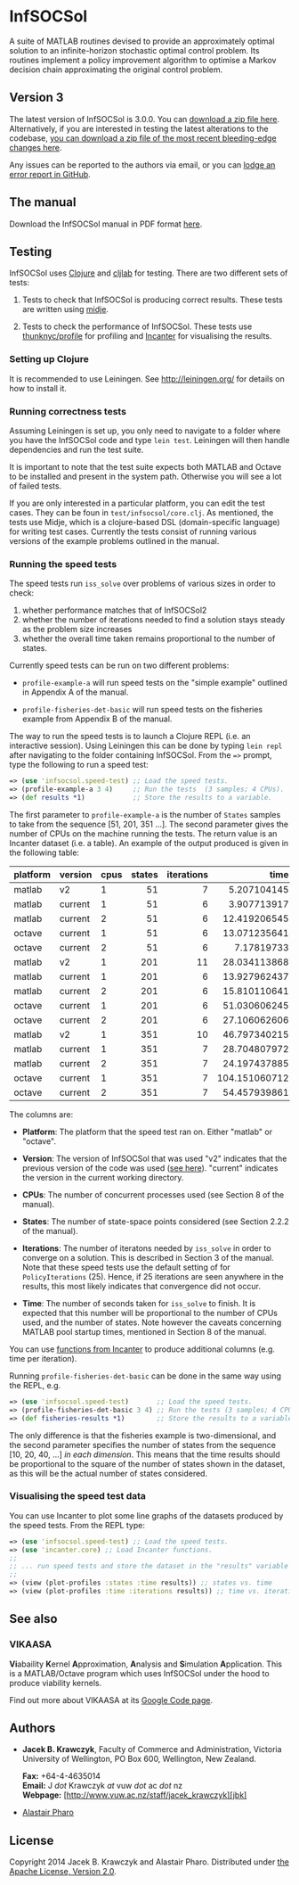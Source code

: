 InfSOCSol
=========

A suite of MATLAB routines devised to provide an approximately optimal
solution to an infinite-horizon stochastic optimal control problem.
Its routines implement a policy improvement algorithm to optimise a
Markov decision chain approximating the original control problem.


## Version 3

The latest version of InfSOCSol is 3.0.0.  You can
[download a zip file here][3.0.0].  Alternatively, if you are
interested in testing the latest alterations to the codebase,
[you can download a zip file of the most recent bleeding-edge changes here][latest].

Any issues can be reported to the authors via email, or you can
[lodge an error report in GitHub][issues].

[3.0.0]: https://github.com/socsol/infsocsol/archive/v3.0.0.zip
[latest]: https://github.com/socsol/infsocsol/zipball/master
[issues]: https://github.com/socsol/infsocsol/issues/new

## The manual

Download the InfSOCSol manual in PDF format [here][manual].

[manual]: https://socsol.github.io/infsocsol/ISSManual.pdf


## Testing

InfSOCSol uses [Clojure][clj] and [cljlab][cljlab] for testing.  There
are two different sets of tests:

 1. Tests to check that InfSOCSol is producing correct results.  These
    tests are written using [midje][mdj].

 2. Tests to check the performance of InfSOCSol.  These tests use
    [thunknyc/profile][prof] for
    profiling and [Incanter][inc] for visualising the results.

[clj]: http://clojure.org/
[mdj]: https://github.com/marick/Midje
[inc]: http://incanter.org/
[prof]: https://github.com/thunknyc/profile/
[cljlab]: https://clojars.org/cljlab


### Setting up Clojure

It is recommended to use Leiningen.  See http://leiningen.org/
for details on how to install it.


### Running correctness tests

Assuming Leiningen is set up, you only need to navigate to a folder
where you have the InfSOCSol code and type `lein test`.  Leiningen
will then handle dependencies and run the test suite.

It is important to note that the test suite expects both MATLAB and
Octave to be installed and present in the system path.  Otherwise you
will see a lot of failed tests.

If you are only interested in a particular platform, you can edit the
test cases.  They can be foun in `test/infsocsol/core.clj`.  As
mentioned, the tests use Midje, which is a clojure-based DSL
(domain-specific language) for writing test cases.  Currently the
tests consist of running various versions of the example problems
outlined in the manual.


### Running the speed tests

The speed tests run `iss_solve` over problems of various sizes in
order to check:

 1. whether performance matches that of InfSOCSol2
 2. whether the number of iterations needed to find a solution stays
    steady as the problem size increases
 3. whether the overall time taken remains proportional to the number
    of states.

Currently speed tests can be run on two different problems:

 - `profile-example-a` will run speed tests on the "simple example"
   outlined in Appendix A of the manual.

 - `profile-fisheries-det-basic` will run speed tests on the fisheries
   example from Appendix B of the manual.

The way to run the speed tests is to launch a Clojure REPL (i.e. an
interactive session).  Using Leiningen this can be done by typing
`lein repl` after navigating to the folder containing InfSOCSol.  From
the `=>` prompt, type the following to run a speed test:

~~~ clojure
=> (use 'infsocsol.speed-test) ;; Load the speed tests.
=> (profile-example-a 3 4)     ;; Run the tests  (3 samples; 4 CPUs).
=> (def results *1)            ;; Store the results to a variable.
~~~

The first parameter to `profile-example-a` is the number of `States`
samples to take from the sequence [51, 201, 351 ...].  The second
parameter gives the number of CPUs on the machine running the tests.
The return value is an Incanter dataset (i.e. a table).  An example of
the output produced is given in the following table:

|  platform |  version |  cpus |  states |  iterations |          time |
|-----------|----------|-------|--------:|------------:|--------------:|
|    matlab |       v2 |     1 |      51 |           7 |   5.207104145 |
|    matlab |  current |     1 |      51 |           6 |   3.907713917 |
|    matlab |  current |     2 |      51 |           6 |  12.419206545 |
|    octave |  current |     1 |      51 |           6 |  13.071235641 |
|    octave |  current |     2 |      51 |           6 |    7.17819733 |
|    matlab |       v2 |     1 |     201 |          11 |  28.034113868 |
|    matlab |  current |     1 |     201 |           6 |  13.927962437 |
|    matlab |  current |     2 |     201 |           6 |  15.810110641 |
|    octave |  current |     1 |     201 |           6 |  51.030606245 |
|    octave |  current |     2 |     201 |           6 |  27.106062606 |
|    matlab |       v2 |     1 |     351 |          10 |  46.797340215 |
|    matlab |  current |     1 |     351 |           7 |  28.704807972 |
|    matlab |  current |     2 |     351 |           7 |  24.197437885 |
|    octave |  current |     1 |     351 |           7 | 104.151060712 |
|    octave |  current |     2 |     351 |           7 |  54.457939861 |

The columns are:

 - **Platform**: The platform that the speed test ran on.  Either
  "matlab" or "octave".

 - **Version**: The version of InfSOCSol that was used "v2" indicates
  that the previous version of the code was used ([see here][v2]).
  "current" indicates the version in the current working directory.

 - **CPUs**: The number of concurrent processes used (see Section 8 of
  the manual).

 - **States**: The number of state-space points considered (see
  Section 2.2.2 of the manual).

 - **Iterations**: The number of iteratons needed by `iss_solve` in
  order to converge on a solution.  This is described in Section 3 of
  the manual.  Note that these speed tests use the default setting of
  for `PolicyIterations` (25).  Hence, if 25 iterations are seen
  anywhere in the results, this most likely indicates that convergence
  did not occur.

 - **Time**: The number of seconds taken for `iss_solve` to finish.
  It is expected that this number will be proportional to the number
  of CPUs used, and the number of states.  Note however the caveats
  concerning MATLAB pool startup times, mentioned in Section 8 of the
  manual.

You can use [functions from Incanter][inc-api] to produce additional
columns (e.g. time per iteration).

Running `profile-fisheries-det-basic` can be done in the same way
using the REPL, e.g.

~~~ clojure
=> (use 'infsocsol.speed-test)       ;; Load the speed tests.
=> (profile-fisheries-det-basic 3 4) ;; Run the tests (3 samples; 4 CPUs).
=> (def fisheries-results *1)        ;; Store the results to a variable.
~~~

The only difference is that the fisheries example is two-dimensional,
and the second parameter specifies the number of states from the
sequence [10, 20, 40, ...] *in each dimension*.  This means that the
time results should be proportional to the square of the number of
states shown in the dataset, as this will be the actual number of
states considered.

[v2]: https://github.com/socsol/infsocsol/tree/v2
[inc-api]: http://liebke.github.io/incanter/core-api.html


### Visualising the speed test data

You can use Incanter to plot some line graphs of the datasets produced
by the speed tests.  From the REPL type:

~~~ clojure
=> (use 'infsocsol.speed-test) ;; Load the speed tests.
=> (use 'incanter.core) ;; Load Incanter functions.
;;
;; ... run speed tests and store the dataset in the "results" variable ...
;;
=> (view (plot-profiles :states :time results)) ;; states vs. time
=> (view (plot-profiles :time :iterations results)) ;; time vs. iterations
~~~


## See also

### VIKAASA

**Vi**abaility **K**ernel **A**pproximation, **A**nalysis and
**S**imulation **A**pplication.  This is a MATLAB/Octave program which
uses InfSOCSol under the hood to produce viability kernels.

Find out more about VIKAASA at its [Google Code page][vikaasa].

[vikaasa]: https://code.google.com/p/vikaasa/


## Authors

 - **Jacek B. Krawczyk**, Faculty of Commerce and Administration, Victoria
   University of Wellington, PO Box 600, Wellington, New Zealand.

   **Fax:** +64-4-4635014  
   **Email:** J *dot* Krawczyk *at* vuw *dot* ac *dot* nz  
   **Webpage:** [http://www.vuw.ac.nz/staff/jacek_krawczyk][jbk]

 - [Alastair Pharo][asp]

[jbk]: http://www.vuw.ac.nz/staff/jacek_krawczyk
[asp]: https://github.com/asppsa


## License

Copyright 2014 Jacek B. Krawczyk and Alastair Pharo.  Distributed
under [the Apache License, Version 2.0][apache].

[apache]: http://www.apache.org/licenses/LICENSE-2.0
